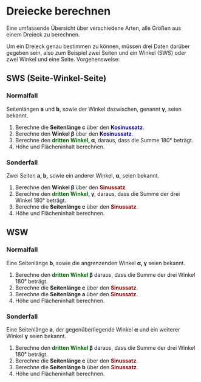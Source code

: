 # Dreiecke berechnen
Eine umfassende Übersicht über verschiedene Arten, alle Größen aus einem Dreieck zu berechnen. 

Um ein Dreieck genau bestimmen zu können, müssen drei Daten darüber gegeben sein, also zum Beispiel zwei Seiten und ein Winkel (SWS) oder zwei Winkel und eine Seite. Vorgehensweise:

## SWS (Seite-Winkel-Seite)

### Normalfall

Seitenlängen **a** und **b**, sowie der Winkel dazwischen, genannt **&gamma;**, seien bekannt.

1. Berechne die **Seitenlänge c** über den **<font color=navy>Kosinussatz</font>**.
2. Berechne den **Winkel &beta;** über den **<font color=navy>Kosinussatz</font>**.
3. Berechne den  **<font color=darkgreen>dritten Winkel</font>, &alpha;**, daraus, dass die Summe 180° beträgt.
4. Höhe und Flächeninhalt berechnen.

### Sonderfall

Zwei Seiten **a, b,** sowie ein anderer Winkel, **&alpha;**, seien bekannt.

1. Berechne den **Winkel &beta;** über den **<font color=maroon>Sinussatz</font>**.
2. Berechne den **<font color=darkgreen>dritten Winkel</font>, &gamma;**, daraus, dass die Summe der drei Winkel 180° beträgt.
3. Berechne die **Seitenlänge c** über den **<font color=maroon>Sinussatz</font>**.
4. Höhe und Flächeninhalt berechnen.

## WSW

### Normalfall

Eine Seitenlänge **b**, sowie die angrenzenden Winkel **&alpha;, &gamma;** seien bekannt.

1. Berechne den **<font color=darkgreen>dritten Winkel</font> &beta;** daraus, dass die Summe der drei Winkel 180° beträgt.
2. Berechne die **Seitenlänge c** über den **<font color=maroon>Sinussatz</font>**.
3. Berechne die **Seitenlänge a** über den **<font color=maroon>Sinussatz</font>**.
4. Höhe und Flächeninhalt berechnen.

### Sonderfall

Eine Seitenlänge **a**, der gegenüberliegende Winkel **&alpha;** und ein weiterer Winkel **&gamma;** seien bekannt.

1. Berechne den **<font color=darkgreen>dritten Winkel</font> &beta;** daraus, dass die Summe der drei Winkel 180° beträgt.
2. Berechne die **Seitenlänge c** über den **<font color=maroon>Sinussatz</font>**.
3. Berechne die **Seitenlänge b** über den **<font color=maroon>Sinussatz</font>**.
4. Höhe und Flächeninhalt berechnen.